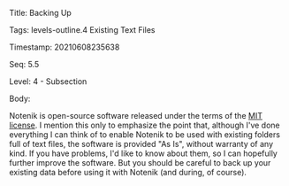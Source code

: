 Title:  Backing Up

Tags:   levels-outline.4 Existing Text Files

Timestamp: 20210608235638

Seq:    5.5

Level:  4 - Subsection

Body: 

Notenik is open-source software released under the terms of the [MIT license](https://opensource.org/licenses/MIT). I mention this only to emphasize the point that, although I've done everything I can think of to enable Notenik to be used with existing folders full of text files, the software is provided "As Is", without warranty of any kind. If you have problems, I'd like to know about them, so I can hopefully further improve the software. But you should be careful to back up your existing data before using it with Notenik (and during, of course).  

